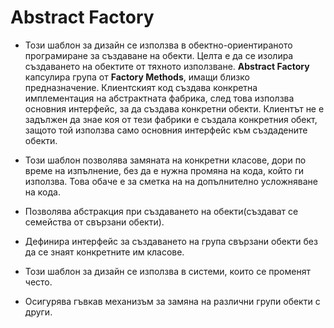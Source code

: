 #  Abstract Factory
   *   Този шаблон за дизайн се използва в обектно-ориентираното програмиране за създаване на обекти. Целта е да се изолира създаването на обектите от тяхното използване. __Abstract Factory__ капсулира група от __Factory Methods__, имащи близко предназначение. Клиентският код създава конкретна имплементация на абстрактната фабрика, след това използва основния интерфейс, за да създава конкретни обекти. Клиентът не е задължен да знае коя от тези фабрики е създала конкретния обект, защото той използва само основния интерфейс към създадените обекти.
   
   *   Този шаблон позволява замяната на конкретни класове, дори по време на изпълнение, без да е нужна промяна на кода, който ги използва. Това обаче е за сметка на на допълнително усложняване на кода.
   
   *   Позволява абстракция при създаването на обекти(създават се семейства от свързани обекти).
   
   *   Дефинира интерфейс за създаването на група свързани обекти без да се знаят конкретните им класове.
   
   *   Този шаблон за дизайн се използва в системи, които се променят често.
   
   *   Осигурява гъвкав механизъм за замяна на различни групи обекти с други.
